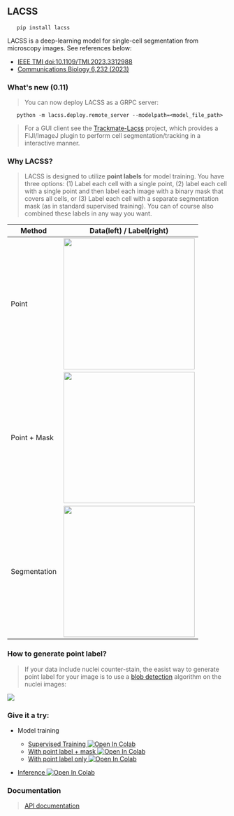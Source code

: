 ## LACSS

```
   pip install lacss
```
LACSS is a deep-learning model for single-cell segmentation from microscopy images. See references below:

- [IEEE TMI doi:10.1109/TMI.2023.3312988](https://ieeexplore.ieee.org/document/10243149)
- [Communications Biology 6,232 (2023)](https://www.nature.com/articles/s42003-023-04608-5)

### What's new (0.11)

> You can now deploy LACSS as a GRPC server:
```
   python -m lacss.deploy.remote_server --modelpath=<model_file_path>
```
> For a GUI client see the [Trackmate-Lacss](https://github.com/jiyuuchc/TrackMate-Lacss) project, which provides a FIJI/ImageJ plugin to perform cell segmentation/tracking in a interactive manner.

### Why LACSS?
> LACSS is designed to utilize **point labels** for model training. You have three options: (1) Label each cell with a single point, (2) label each cell with a single point and then label each image with a binary mask that covers all cells, or (3) Label each cell with a separate segmentation mask (as in standard supervised training). You can of course also combined these labels in any way you want.

| Method | Data(left) / Label(right)|
| --- | --- |
| Point | <img src="https://github.com/jiyuuchc/lacss/raw/main-jax/.github/images/label_scheme_1.png" width="300"> |
| Point + Mask | <img src="https://github.com/jiyuuchc/lacss/raw/main-jax/.github/images/label_scheme_2.png" width="300"> |
| Segmentation | <img src="https://github.com/jiyuuchc/lacss/raw/main-jax/.github/images/label_scheme_3.png" width="300"> |


### How to generate point label?

> If your data include nuclei counter-stain, the easist way to generate point label for your image is to use a [blob detection](https://scikit-image.org/docs/stable/auto_examples/features_detection/plot_blob.html) algorithm on the nuclei images:

![](https://github.com/jiyuuchc/lacss/raw/main-jax/.github/images/blob_detection.png)

### Give it a try:
* Model training
  * [Supervised Training ![Open In Colab](https://colab.research.google.com/assets/colab-badge.svg)](https://colab.research.google.com/github/jiyuuchc/lacss/blob/main-jax/notebooks/train_with_segmentation_label.ipynb)
  * [With point label + mask ![Open In Colab](https://colab.research.google.com/assets/colab-badge.svg)](https://colab.research.google.com/github/jiyuuchc/lacss/blob/main-jax/notebooks/train_with_point_and_mask.ipynb)
  * [With point label only ![Open In Colab](https://colab.research.google.com/assets/colab-badge.svg)](https://colab.research.google.com/github/jiyuuchc/lacss/blob/main-jax/notebooks/train_with_point_label.ipynb)

* [Inference ![Open In Colab](https://colab.research.google.com/assets/colab-badge.svg)](https://colab.research.google.com/github/jiyuuchc/lacss/blob/main-jax/notebooks/inference.ipynb)

### Documentation
> [API documentation](https://jiyuuchc.github.io/lacss/)
